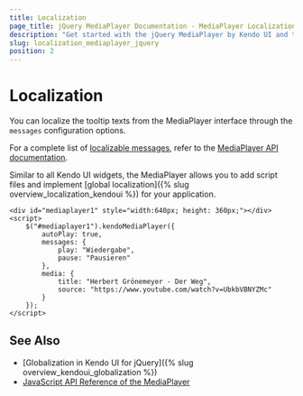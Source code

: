 ```yaml
---
title: Localization
page_title: jQuery MediaPlayer Documentation - MediaPlayer Localization
description: "Get started with the jQuery MediaPlayer by Kendo UI and translate its messages for different culture locales."
slug: localization_mediaplayer_jquery
position: 2
---
```


# Localization

You can localize the tooltip texts from the MediaPlayer interface through the `messages` configuration options.

For a complete list of [localizable messages](/api/javascript/ui/mediaplayer/configuration/messages), refer to the [MediaPlayer API documentation](/api/javascript/ui/mediaplayer).

Similar to all Kendo UI widgets, the MediaPlayer allows you to add script files and implement [global localization]({% slug overview_localization_kendoui %}) for your application.

```dojo
<div id="mediaplayer1" style="width:640px; height: 360px;"></div>
<script>
    $("#mediaplayer1").kendoMediaPlayer({
        autoPlay: true,
        messages: {
            play: "Wiedergabe",
            pause: "Pausieren"
        },
        media: {
            title: "Herbert Grönemeyer - Der Weg",
            source: "https://www.youtube.com/watch?v=UbkbVBNYZMc"
        }
    });
</script>
```

## See Also

* [Globalization in Kendo UI for jQuery]({% slug overview_kendoui_globalization %})
* [JavaScript API Reference of the MediaPlayer](/api/javascript/ui/mediaplayer)

